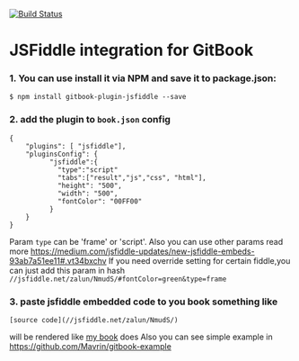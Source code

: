 [![Build Status](https://travis-ci.org/Mavrin/gitbook-plugin-jsfiddle.svg)](https://travis-ci.org/Mavrin/gitbook-plugin-jsfiddle)

JSFiddle integration for GitBook
==============

### 1. You can use install it via **NPM** and save it to package.json:
```
$ npm install gitbook-plugin-jsfiddle --save
```
### 2. add the plugin to `book.json` config
```
{
    "plugins": [ "jsfiddle"],
    "pluginsConfig": {
          "jsfiddle":{
            "type":"script"
            "tabs":["result","js","css", "html"],
            "height": "500",
            "width": "500",
            "fontColor": "00FF00"
          }
    }
}
```
Param `type` can be 'frame' or 'script'.
Also you can use other params read more https://medium.com/jsfiddle-updates/new-jsfiddle-embeds-93ab7a51ee11#.vt34bxchv
If you need override setting for certain fiddle,you can just add this param in hash
`//jsfiddle.net/zalun/NmudS/#fontColor=green&type=frame`
### 3. paste jsfiddle embedded code to you book something like
`[source code](//jsfiddle.net/zalun/NmudS/)`

will be rendered like [my book](https://api.taucharts.com/tutorials/1min.html) does
Also you can see simple example in https://github.com/Mavrin/gitbook-example


